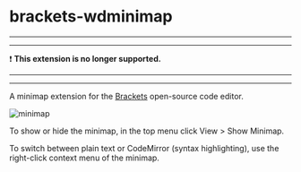 brackets-wdminimap
==================


---
---

:heavy_exclamation_mark: **This extension is no longer supported.**

---
---


A minimap extension for the <a href="http://www.brackets.io">Brackets</a> open-source code editor.

![minimap](https://raw.github.com/websiteduck/brackets-wdminimap/master/brackets-wdminimap.png)

To show or hide the minimap, in the top menu click View > Show Minimap.

To switch between plain text or CodeMirror (syntax highlighting), use the right-click context menu of the minimap.
